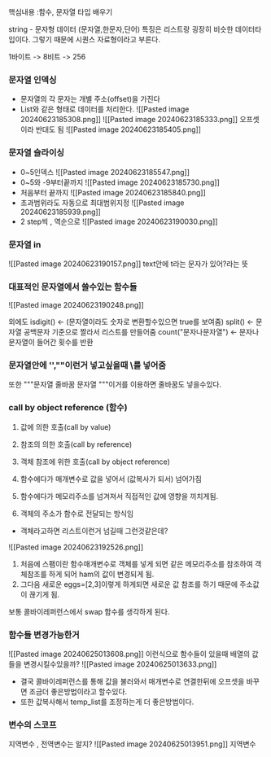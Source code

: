 핵심내용 :함수, 문자열 타입 배우기 

string - 문자형 데이터 (문자열,한문자,단어)
특징은 리스트랑 굉장히 비슷한 데이터타입이다. 
그렇기 때문에 시퀀스 자료형이라고 부른다.

1바이트 -> 8비트 -> 256


### 문자열 인덱싱
- 문자열의 각 문자는 개별 주소(offset)을 가진다
- List와 같은 형태로 데이터를 처리한다.
![[Pasted image 20240623185308.png]]
![[Pasted image 20240623185333.png]]
오프셋이라 반대도 됨
![[Pasted image 20240623185405.png]]


### 문자열 슬라이싱
- 0~5인덱스
![[Pasted image 20240623185547.png]]
- 0~5와 -9부터끝까지 
![[Pasted image 20240623185730.png]]
- 처음부터 끝까지
![[Pasted image 20240623185840.png]]
- 초과범위라도 자동으로 최대범위지정
![[Pasted image 20240623185939.png]]
- 2 step씩 , 역순으로
![[Pasted image 20240623190030.png]]


### 문자열 in
![[Pasted image 20240623190157.png]]
text안에 t라는 문자가 있어?라는 뜻



### 대표적인 문자열에서 쓸수있는 함수들
![[Pasted image 20240623190248.png]]

외에도 
isdigit() <-  (문자열이라도 숫자로 변환할수있으면 true를 보여줌)
split() <- 문자열 공백문자 기준으로 짤라서 리스트를 만들어줌
count("문자나문자열") <- 문자나문자열이 들어간 횟수를 반환



### 문자열안에 '',""이런거 넣고싶을때 \\를 넣어줌
또한 \"""문자열 줄바꿈 문자열 \"""이거를 이용하면 줄바꿈도 넣을수있다.


###  **call by object reference (함수)**
1. 값에 의한 호출(call by value)
2. 참조의 의한 호출(call by reference)
3. 객체 참조에 위한 호출(call by object reference)


1. 함수에다가 매개변수로 값을 넣어서 (값복사가 되서) 넘어가짐
2. 함수에다가 메모리주소를 넘겨져서 직접적인 값에 영향을 끼치게됨.
3. 객체의 주소가 함수로 전달되는 방식임
- 객체라고하면 리스트이런거 넘길때 그런것같은데?

![[Pasted image 20240623192526.png]]
1. 처음에 스팸이란 함수매개변수로 객체를 넣게 되면 같은 메모리주소를 참조하여 객체참조를 하게 되어 ham의 값이 변경되게 됨.
2. 그다음 새로운 eggs=[2,3]이렇게 하게되면 새로운 값 참조를 하기 때문에 주소값이 끊기게 됨.


보통 콜바이레퍼런스에서 swap 함수를 생각하게 된다.


### 함수들 변경가능한거

![[Pasted image 20240625013608.png]]
이런식으로 함수들이 있을때 배열의 값들을 변경시킬수있을까?
![[Pasted image 20240625013633.png]]
- 결국 콜바이레퍼런스를 통해 값을 불러와서 매개변수로 연결한뒤에 오프셋을 바꾸면 조금더 좋은방법이라고 할수있다. 
- 또한 값복사해서 temp_list를 조정하는게 더 좋은방법이다.

### 변수의 스코프
지역변수 , 전역변수는 알지?
![[Pasted image 20240625013951.png]]
지역변수